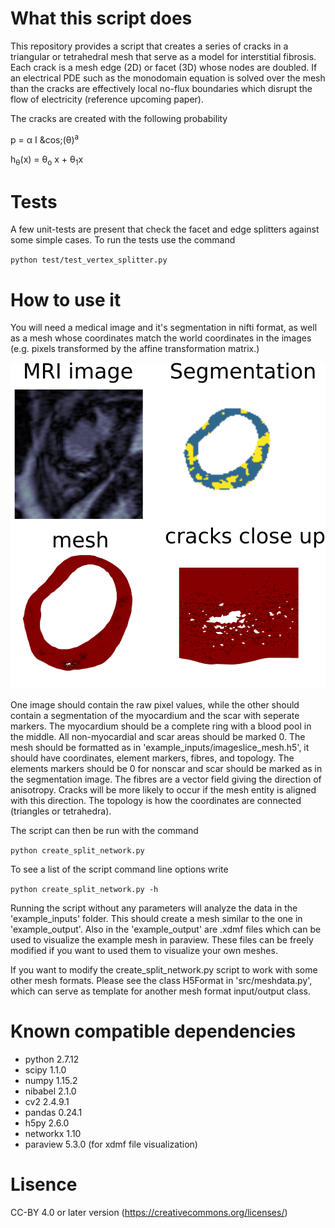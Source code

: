 # What this script does
This repository provides a script that creates a series of cracks in a triangular or tetrahedral mesh that serve as a model for interstitial fibrosis. Each crack is a mesh edge (2D) or facet (3D) whose nodes are doubled.
If an electrical PDE such as the monodomain equation is solved over the mesh than the cracks are effectively
local no-flux boundaries which disrupt the flow of electricity (reference upcoming paper).

The cracks are created with the following probability

p = &alpha; I &cos;(&theta;)<sup>a</sup>

h<sub>&theta;</sub>(x) = &theta;<sub>o</sub> x + &theta;<sub>1</sub>x

# Tests
A few unit-tests are present that check the facet and edge splitters against some simple cases. To
run the tests use the command 

`python test/test_vertex_splitter.py`

# How to use it
You will need a medical image and it's segmentation in nifti format, as well as a mesh whose coordinates 
match the world coordinates in the images (e.g. pixels transformed by the affine transformation matrix.) 

![Example images](/images/example_images.png)

One image should contain the raw pixel values, while the other should contain a segmentation of the myocardium and the 
scar with seperate markers. The myocardium should be a complete ring with a blood pool in the middle. All non-myocardial and scar areas should be marked 0. The mesh should be formatted as in 'example_inputs/imageslice_mesh.h5', it should have coordinates, element markers, fibres, and topology. The elements markers should be 0 for
nonscar and scar should be marked as in the segmentation image. The fibres are a vector field giving the direction
of anisotropy. Cracks will be more likely to occur if the mesh entity is aligned with this direction. The topology
is how the coordinates are connected (triangles or tetrahedra).

The script can then be run with the command

`python create_split_network.py`

To see a list of the script command line options write 

`python create_split_network.py -h`

Running the script without any parameters will analyze the data in the 'example_inputs' folder. This should 
create a mesh similar to the one in 'example_output'. Also in the 'example_output' are .xdmf files 
which can be used to visualize the example mesh in paraview. These files can be freely modified if you want to used 
them to visualize your own meshes.  

If you want to modify the create_split_network.py script to work with some other mesh formats. Please see the class H5Format in 'src/meshdata.py', which can serve as template for another mesh format input/output class.

# Known compatible dependencies

* python 2.7.12
* scipy 1.1.0
* numpy 1.15.2
* nibabel 2.1.0
* cv2 2.4.9.1
* pandas 0.24.1
* h5py 2.6.0
* networkx 1.10
* paraview 5.3.0 (for xdmf file visualization)


# Lisence 
CC-BY 4.0 or later version (https://creativecommons.org/licenses/)